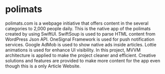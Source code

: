 # polimats
polimats.com is a webpage initiative that offers content in the several categories to 2,000 people daily. This is the native app of the polimats created by using SwiftUI. SwiftSoup is used to parse HTML content from WordPress Json API. OneSignal Framework is used for push notification services. Google AdMob is used to show native ads inside articles. Lottie animations is used for enhance UI visibility. In this project, MVVM architecture is applied to make the project cleaner and efficient. Creative solutions and features are provided to make more content for the app even though this is a only Article Website.
